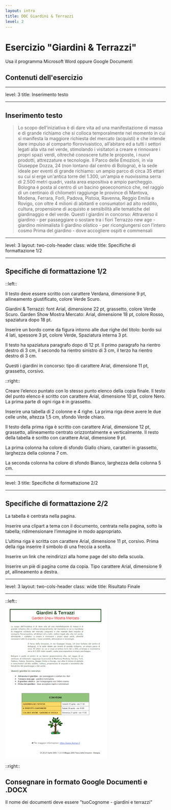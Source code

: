 ```yaml
---
layout: intro
title: DOC Giardini & Terrazzi
level: 2
---
```


# Esercizio "Giardini & Terrazzi"

Usa il programma Microsoft Word oppure Google Documenti

## Contenuti dell'esercizio

<Toc columns="2" maxDepth="3" minDepth="3" mode="all" />

---
level: 3
title: Inserimento testo

---
## Inserimento testo

>Lo scopo dell’iniziativa è di dare vita ad una manifestazione di massa e di grande richiamo che si colloca temporalmente nel momento in cui si manifesta la maggiore richiesta del mercato (acquisti) e che intende dare impulso al comparto florovivaistico, all’abitare ed a tutti i settori legati alla vita nel verde, stimolando i visitatori a creare e rinnovare i propri spazi verdi, oltreché conoscere tutte le proposte, i nuovi prodotti, attrezzature e tecnologie.
Il Parco delle Emozioni, in via Giuseppe Dozza, 24 (non lontano dal centro di Bologna), è la sede ideale per eventi di grande richiamo: un ampio parco di circa 35 ettari su cui si erge un'antica torre del 1.300, un'ampia e nuovissima serra di 2.500 metri quadri, vasta area espositiva e ampio parcheggio.
Bologna è posta al centro di un bacino geoeconomico che, nel raggio di un centinaio di chilometri raggiunge le province di Mantova, Modena, Ferrara, Forlì, Padova, Pistoia, Ravenna, Reggio Emilia e Rovigo, con oltre 4 milioni di abitanti e consumatori ad alto reddito, cultura, propensione di acquisto e sensibilità alle tematiche del giardinaggio e del verde.
Questi i giardini in concorso:
Attraverso il giardino - per passeggiare o sostare tra i fiori
Terrazzo new age - giardino minimalista
Il giardino olistico - per ricongiungersi con l’intero cosmo
Prima del giardino - dove accogliere ospiti e commensali

---
level: 3
layout: two-cols-header
class: wide
title: Specifiche di formattazione 1/2

---

## Specifiche di formattazione 1/2

::left::

Il testo deve essere scritto con carattere Verdana, dimensione 9 pt, allineamento giustificato, colore
Verde Scuro.

Giardini & Terrazzi: font Arial, dimensione 22 pt, grassetto, colore Verde Scuro.
Garden Show Mostra Mercato: Arial, dimensione 18 pt, colore Rosso, spaziatura dopo 18 pt.

Inserire un bordo come da figura intorno alle due righe del titolo: bordo sui 4 lati, spessore 3 pt, colore
Verde, Spaziatura interna 3 pt.

Il testo ha spaziatura paragrafo dopo di 12 pt. Il primo paragrafo ha rientro destro di 3 cm, il secondo
ha rientro sinistro di 3 cm, il terzo ha rientro destro di 3 cm.

Questi i giardini in concorso: tipo di carattere Arial, dimensione 11 pt, grassetto, corsivo.

::right::

Creare l’elenco puntato con lo stesso punto elenco della copia finale.
Il testo del punto elenco è scritto con carattere Arial, dimensione 10 pt, colore Nero. La prima parte di
ogni riga è in grassetto.

Inserire una tabella di 2 colonne e 4 righe.
La prima riga deve avere le due celle unite, altezza 1,5 cm, sfondo Verde chiaro.

Il testo della prima riga è scritto con carattere Arial, dimensione 12 pt, grassetto, allineamento centrato orizzontalmente e
verticalmente.
Il resto della tabella è scritto con carattere Arial, dimensione 9 pt.

La prima colonna ha colore di sfondo Giallo chiaro, caratteri in grassetto, larghezza della colonna 7 cm.

La seconda colonna ha colore di sfondo Bianco, larghezza della colonna 5 cm.

---
level: 3
title: Specifiche di formattazione 2/2

---

## Specifiche di formattazione 2/2

La tabella è centrata nella pagina.

Inserire una clipart a tema con il documento, centrata nella pagina, sotto la tabella; ridimensionare
l’immagine in modo appropriato.

L’ultima riga è scritta con carattere Arial, dimensione 11 pt, corsivo. Prima della riga inserire il simbolo
di una freccia a scelta.

Inserire un link che reindirizzi alla home page del sito della scuola.

Inserire un piè di pagina come da copia. Tipo carattere Arial, dimensione 9 pt, allineamento a destra.

---
level: 3
layout: two-cols-header
class: wide
title: Risultato Finale

---
::left::

![giardini](/office/images/primipassi/giardini.png)

::right::

## Consegnare in formato Google Documenti e .DOCX

Il nome dei documenti deve essere "tuoCognome - giardini e terrazzi"
